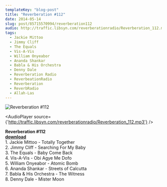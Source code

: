 ```yaml
---
templateKey: "blog-post"
title: "Reverberation #112"
date: 2014-05-14
slug: post/85715570994/reverberation112
audio: http://traffic.libsyn.com/reverberationradio/Reverberation_112.mp3
tags:
  - Jackie Mittoo
  - Jimmy Cliff
  - The Equals
  - Vis-A-Vis
  - William Onyeabor
  - Ananda Shankar
  - Babla & His Orchestra
  - Denny Dale
  - Reverberation Radio
  - ReverbeationRadio
  - Reverberation
  - ReverbRadio
  - Allah-Las
---
```


![Reverberation #112](../images/55cd1d1a9e0126705b8943f09597d90f8d6cb57e6c3f6946811f4c9997966b2d.jpg)

<AudioPlayer source={'http://traffic.libsyn.com/reverberationradio/Reverberation_112.mp3'} />

<p><strong>Reverberation #112<br /></strong><strong><a href="http://traffic.libsyn.com/reverberationradio/Reverberation_112.mp3">download<br /></a></strong>1. Jackie Mittoo - Totally Together<br />2. Jimmy Cliff - Searching For My Baby<br />3. The Equals - Baby Come Back<br />4. Vis-A-Vis - Obi Agye Me Dofo<br />5. William Onyeabor - Atomic Bomb<br />6. Ananda Shankar - Streets of Calcutta<br />7. Babla &amp; His Orchestra - The Witness<br />8. Denny Dale - Mister Moon</p>
